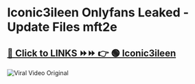 
 # Iconic3ileen Onlyfans Leaked - Update Files mft2e

## <h2><a href="https://clipsfans.com/Iconic3ileen&ref=git">🔗 Click to LINKS ⏩⏩ 👉 🟢 Iconic3ileen </a></h2>

<a href="https://clipsfans.com/Iconic3ileen&ref=git" rel="nofollow" data-target="animated-image.originalLink"><img src="https://i.ibb.co.com/xMMVF88/686577567.gif" alt="Viral Video Original" style="max-width: 100%; display: inline-block;" data-target="animated-image.originalImage"></a>

